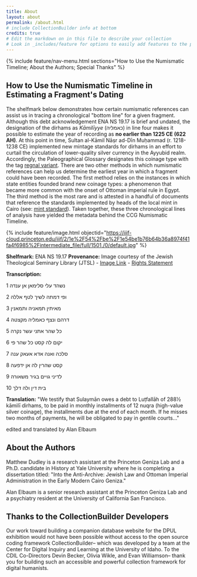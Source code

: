 ```yaml
---
title: About
layout: about
permalink: /about.html
# include CollectionBuilder info at bottom
credits: true
# Edit the markdown on in this file to describe your collection
# Look in _includes/feature for options to easily add features to the page
---
```


{% include feature/nav-menu.html sections="How to Use the Numismatic Timeline; About the Authors; Special Thanks" %}

## How to Use the Numismatic Timeline in Estimating a Fragment's Dating

The shelfmark below demonstrates how certain numismatic references can assist us in tracing a chronological "bottom line" for a given fragment. Although this debt acknowledgement ENA NS 19.17 is brief and undated, the designation of the dirhams as *Kāmilīyye* (כאמליה) in line four makes it possible to estimate the year of recording as **no earlier than 1225 CE (622 AH)**. At this point in time, Sultan al-Kāmil Nāṣr ad-Dīn Muḥammad (r. 1218-1238 CE) implemented new mintage standards for dirhams in an effort to curtail the circulation of lower-quality silver currency in the Ayyubid realm. Accordingly, the Paleographical Glossary designates this coinage type with the tag [regnal variant](https://geniza.github.io/paleographicalglossary/browse.html#regnal%20variant). There are two other methods in which numismatic references can help us determine the earliest year in which a fragment could have been recorded. The first method relies on the instances in which state entities founded brand new coinage types: a phenomenon that became more common with the onset of Ottoman imperial rule in Egypt. The third method is the most rare and is attested in a handful of documents that reference the standards implemented by heads of the local mint in Cairo 
(see: [mint standard](https://geniza.github.io/paleographicalglossary/browse.html#mint%20standard)). Taken together, these three chronological lines of analysis have yielded the metadata behind the CCG Numismatic Timeline. 

{% include feature/image.html objectid="https://iiif-cloud.princeton.edu/iiif/2/1e%2F54%2Fbe%2F1e54be1b76b64b36a8974f41fa4f6985%2Fintermediate_file/full/1501,/0/default.jpg" %}

**Shelfmark:** ENA NS 19.17 **Provenance:** Image courtesy of the Jewish Theological Seminary Library (JTSL) - [Image Link](https://dpul.princeton.edu/cairo_geniza/catalog/dcwd3766241) - [Rights Statement](https://creativecommons.org/publicdomain/zero/1.0/)

**Transcription:**

1 נשהד עלי סלימאן אן ענדה

2 ופי דמתה לשיך לטף אללה

3 מאיתין תמאניה ותמאנין

4 דרהם ונצף כאמליה מקצטה

5 כל שהר אתני עשר נקרה

6 יקום לה קסט כל שהר פי

7 סלכה ואנה אדא אעאק ענה

8 קסט שהרין לה אן ידפעה

9 לדיני גויים בגיר משאורה

10 בית דין ולה דלך 

**Translation:** "We testify that Sulaymān owes a debt to Luṭfallāh of 288½ kāmilī dirhams, to be paid in monthly installments of 12 nuqra (high-value silver coinage), the installments due at the end of each month. If he misses two months of payments, he will be obligated to pay in gentile courts..."

edited and translated by Alan Elbaum

## About the Authors

Matthew Dudley is a research assistant at the Princeton Geniza Lab and a Ph.D. candidate in History at Yale University where he is completing a dissertation titled: "Into the Anti-Archive: Jewish Law and Ottoman Imperial Administration in the Early Modern Cairo Geniza."

Alan Elbaum is a senior research assistant at the Princeton Geniza Lab and a psychiatry resident at the University of California San Francisco.

## Thanks to the CollectionBuilder Developers

Our work toward building a companion database website for the DPUL exhibition would not have been possible without access to the open source coding framework CollectionBuilder– which was developed by a team at the Center for Digital Inquiry and Learning at the University of Idaho. To the CDIL Co-Directors Devin Becker, Olivia Wikle, and Evan Williamson– thank you for building such an accessible and powerful collection framework for digital humanists.

